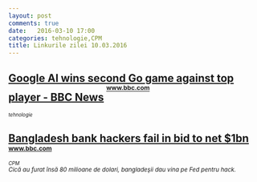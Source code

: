 ```yaml
---
layout: post
comments: true
date:   2016-03-10 17:00
categories: tehnologie,CPM
title: Linkurile zilei 10.03.2016
---
```

## [Google AI wins second Go game against top player - BBC News](http://www.bbc.com/news/technology-35771705)      <sup><sup><sup>www.bbc.com</sup></sup></sup>  
_<sup><sup>tehnologie</sup></sup>_  

## [Bangladesh bank hackers fail in bid to net $1bn ](http://www.bbc.com/news/technology-35773061)      <sup><sup><sup>www.bbc.com</sup></sup></sup>  
_<sup><sup>CPM</sup></sup>_  
_<sup>Cică au furat însă 80 milioane de dolari, bangladeşii dau vina pe Fed pentru hack.</sup>_  


